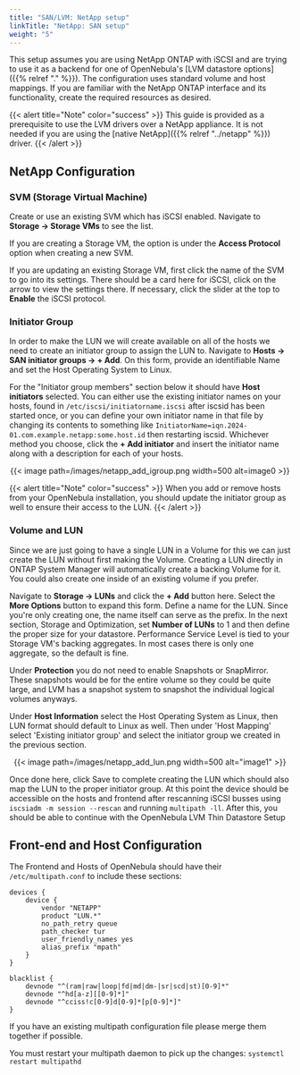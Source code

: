 ```yaml
---
title: "SAN/LVM: NetApp setup"
linkTitle: "NetApp: SAN setup"
weight: "5"
---
```


This setup assumes you are using NetApp ONTAP with iSCSI and are trying to use it as a backend for one of OpenNebula's [LVM datastore options]({{% relref "." %}}). The configuration uses standard volume and host mappings. If you are familiar with the NetApp ONTAP interface and its functionality, create the required resources as desired.

{{< alert title="Note" color="success" >}}
This guide is provided as a prerequisite to use the LVM drivers over a NetApp appliance. It is not
needed if you are using the [native NetApp]({{% relref "../netapp" %}}) driver.
{{< /alert >}}

## NetApp Configuration

### SVM (Storage Virtual Machine)

Create or use an existing SVM which has iSCSI enabled.  Navigate to **Storage → Storage VMs** to see the list.

If you are creating a Storage VM, the option is under the **Access Protocol** option when creating a new SVM.

If you are updating an existing Storage VM, first click the name of the SVM to go into its settings.  There should be a card here for iSCSI, click on the arrow to view the settings there. If necessary, click the slider at the top to **Enable** the iSCSI protocol.

### Initiator Group

In order to make the LUN we will create available on all of the hosts we need to create an initiator group to assign the LUN to.  Navigate to **Hosts → SAN initiator groups → + Add**. On this form, provide an identifiable Name and set the Host Operating System to Linux.

For the "Initiator group members" section below it should have **Host initiators** selected.  You can either use the existing initiator names on your hosts, found in `/etc/iscsi/initiatorname.iscsi` after iscsid has been started once, or you can define your own initiator name in that file by changing its contents to something like `InitiatorName=iqn.2024-01.com.example.netapp:some.host.id` then restarting iscsid. Whichever method you choose, click the **+ Add initiator** and insert the initiator name along with a description for each of your hosts.

<center>
{{< image path=/images/netapp_add_igroup.png width=500 alt=image0 >}}
</center>

{{< alert title="Note" color="success" >}}
When you add or remove hosts from your OpenNebula installation, you should update the initiator group as well to ensure their access to the LUN.
{{< /alert >}}

### Volume and LUN

Since we are just going to have a single LUN in a Volume for this we can just create the LUN without first making the Volume.  Creating a LUN directly in ONTAP System Manager will automatically create a backing Volume for it. You could also create one inside of an existing volume if you prefer.

Navigate to **Storage → LUNs** and click the **+ Add** button here. Select the **More Options** button to expand this form.  Define a name for the LUN. Since you're only creating one, the name itself can serve as the prefix. In the next section, Storage and Optimization, set **Number of LUNs** to 1 and then define the proper size for your datastore. Performance Service Level is tied to your Storage VM's backing aggregates. In most cases there is only one aggregate, so the default is fine.

Under **Protection** you do not need to enable Snapshots or SnapMirror. These snapshots would be for the entire volume so they could be quite large, and LVM has a snapshot system to snapshot the individual logical volumes anyways.

Under **Host Information** select the Host Operating System as Linux, then LUN format should default to Linux as well.  Then under 'Host Mapping' select 'Existing initiator group' and select the initiator group we created in the previous section.

<center>
{{< image path=/images/netapp_add_lun.png width=500 alt="image1" >}}
</center>

Once done here, click Save to complete creating the LUN which should also map the LUN to the proper initiator group.  At this point the device should be accessible on the hosts and frontend after rescanning iSCSI busses using `iscsiadm -m session --rescan` and running `multipath -ll`.  After this, you should be able to continue with the OpenNebula LVM Thin Datastore Setup

## Front-end and Host Configuration

The Frontend and Hosts of OpenNebula should have their `/etc/multipath.conf` to include these sections:

~~~
devices {
    device {
        vendor "NETAPP"
        product "LUN.*"
        no_path_retry queue
        path_checker tur
        user_friendly_names yes
        alias_prefix "mpath"
    }
}

blacklist {
    devnode "^(ram|raw|loop|fd|md|dm-|sr|scd|st)[0-9]*"
    devnode "^hd[a-z][[0-9]*]"
    devnode "^cciss!c[0-9]d[0-9]*[p[0-9]*]"
}
~~~

If you have an existing multipath configuration file please merge them together if possible.

You must restart your multipath daemon to pick up the changes: `systemctl restart multipathd`
